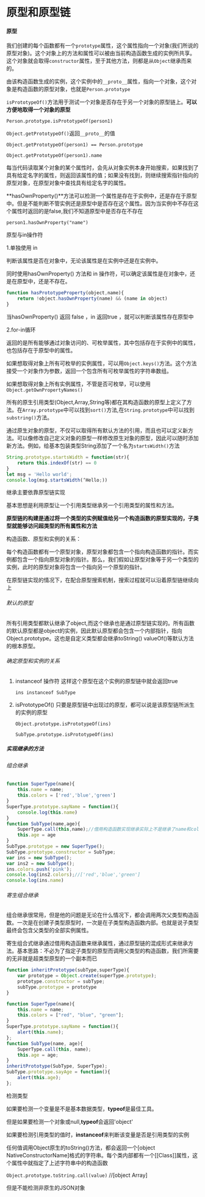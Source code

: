 # 原型和原型链

#### 原型

我们创建的每个函数都有一个`prototype`属性，这个属性指向一个对象(我们所说的原型对象)。这个对象上的方法和属性可以被由当前构造函数生成的实例所共享。这个对象就会取得`constructor`属性，至于其他方法，则都是从`Object`继承而来的。

由该构造函数生成的实例，这个实例中的`__proto__`属性，指向一个对象，这个对象是构造函数的原型对象，也就是`Person.prototype`

`isPrototypeOf()`方法用于测试一个对象是否存在于另一个对象的原型链上。**可以方便地取得一个对象的原型**

`Person.prototype.isPrototypeOf(person1)`

`Object.getPrototypeOf()`返回`__proto__`的值

`Object.getPrototypeOf(person1) == Person.prototype`

`Object.getPrototypeOf(person1).name`

每当代码读取某个对象的某个属性时，会先从对象实例本身开始搜索，如果找到了具有给定名字的属性，则返回该属性的值；如果没有找到，则继续搜索指针指向的原型对象，在原型对象中查找具有给定名字的属性。

**hasOwnProperty()**方法可以检测一个属性是存在于实例中，还是存在于原型中。但是不能判断不管实例还是原型中是否存在这个属性。因为当实例中不存在这个属性时返回的是false,我们不知道原型中是否存在不存在

`person1.hasOwnProperty("name")`



原型与in操作符

1.单独使用 in 

判断该属性是否在对象中，无论该属性是在实例中还是在实例中。

同时使用hasOwnProperty() 方法和 in 操作符，可以确定该属性是在对象中，还是在原型中，还是不存在。

```javascript
function hasPrototypeProperty(object,name){
    return !object.hasOwnProperty(name) && (name in object)
}
```

当hasOwnProperty() 返回 false ，in 返回true ，就可以判断该属性存在原型中

2.for-in循环

返回的是所有能够通过对象访问的、可枚举属性，其中包括存在于实例中的属性，也包括存在于原型中的属性。

如果想取得对象上所有可枚举的实例属性，可以用`Object.keys()`方法。这个方法接受一个对象作为参数，返回一个包含所有可枚举属性的字符串数组。

如果想取得对象上所有实例属性，不管是否可枚举，可以使用`Object.getOwnPropertyNames()`



所有的原生引用类型(Object,Array,String等)都在其构造函数的原型上定义了方法。在`Array.prototype`中可以找到`sort()`方法,在`String.prototype`中可以找到`substring()`方法。

通过原生对象的原型，不仅可以取得所有默认方法的引用，而且也可以定义新方法。可以像修改自己定义对象的原型一样修改原生对象的原型，因此可以随时添加新方法。例如，给基本包装类型String添加了一个名为`startsWidth()`方法

```javascript
String.prototype.startsWidth = function(str){
    return this.indexOf(str) == 0
}
let msg = 'Hello world';
console.log(msg.startsWidth(‘Hello;))
```



继承主要依靠原型链实现

基本思想是利用原型让一个引用类型继承另一个引用类型的属性和方法。

**原型链的构建是通过将一个类型的实例赋值给另一个构造函数的原型实现的，子类型就能够访问超类型的所有属性和方法**

构造函数、原型和实例的关系：

每个构造函数都有一个原型对象，原型对象都包含一个指向构造函数的指针。而实例都包含一个指向原型对象的指针。那么，我们假如让原型对象等于另一个类型的实例，此时的原型对象将包含一个指向另一个原型的指针。

在原型链实现的情况下，在配合原型搜索机制，搜索过程就可以沿着原型链继续向上

###### 默认的原型

所有引用类型都默认继承了object,而这个继承也是通过原型链实现的。所有函数的默认原型都是object的实例，因此默认原型都会包含一个内部指针，指向Object.prototype。这也是自定义类型都会继承toString() valueOf()等默认方法的根本原型。

###### 确定原型和实例的关系

1. instanceof 操作符 这样这个原型在这个实例的原型链中就会返回true

   `ins instanceof SubType`

2. isPrototypeOf() 只要是原型链中出现过的原型，都可以说是该原型链所派生的实例的原型

   `Object.prototype.isPrototypeOf(ins)`

   `SubType.prototype.isPrototypeOf(ins)`

##### 实现继承的方法

###### 组合继承

```javascript
function SuperType(name){
	this.name = name;
	this.colors = ['red','blue','green']
}
SuperType.prototype.sayName = function(){
	console.log(this.name)
}
function SubType(name,age){
	SuperType.call(this,name);//借用构造函数实现继承实际上不是继承了name和color属性，而是在SubType中设置了一个name和color
	this.age = age
}
SubType.prototype = new SuperType();
SubType.prototype.constructor = SubType;
var ins = new SubType();
var ins2 = new SubType();
ins.colors.push('pink');
console.log(ins2.colors);//['red','blue','green']
console.log(ins.name)
```



###### 寄生组合继承

组合继承很常用，但是他的问题是无论在什么情况下，都会调用两次父类型构造函数。一次是在创建子类型原型时，一次是在子类型构造函数内部。也就是说子类型最终会包含父类型的全部实例属性。

寄生组合式继承通过借用构造函数来继承属性，通过原型链的混成形式来继承方法。基本思路：不必为了指定子类型的原型而调用父类型的构造函数，我们所需要的无非就是超类型原型的一个副本而已

```javascript
function inheritPrototype(subType,superType){
    var prototype = Object.create(superType.prototype);
    prototype.constructor = subType;
    subType.prototype = prototype
}
```

```javascript
function SuperType(name){
    this.name = name;
    this.colors = ["red", "blue", "green"];
}
SuperType.prototype.sayName = function(){
	alert(this.name);
};
function SubType(name, age){
    SuperType.call(this, name);
    this.age = age;
}
inheritPrototype(SubType, SuperType);
SubType.prototype.sayAge = function(){
	alert(this.age);
};
```



检测类型

如果要检测一个变量是不是基本数据类型，**typeof**是最佳工具。

但是如果要检测一个对象或null,**typeof**会返回'object'

如果要检测引用类型的值时，**instanceof**来判断该变量是否是引用类型的实例

任何值调用Object原生的toString()方法，都会返回一个[object NativeConstructorName]格式的字符串。每个类内部都有一个[[Class]]属性，这个属性中就指定了上述字符串中的构造函数

`Object.prototype.toString.call(value)` //[object Array]

但是不能检测非原生的JSON对象



















